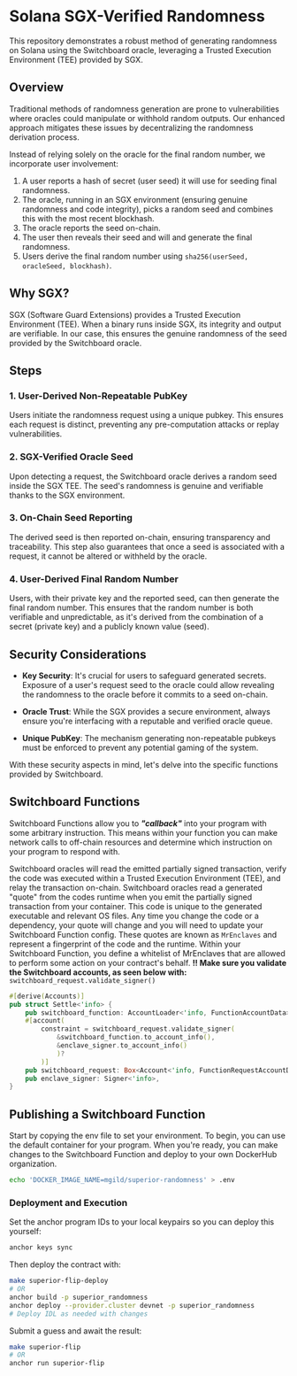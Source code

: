 # Solana SGX-Verified Randomness

This repository demonstrates a robust method of generating randomness on Solana using the Switchboard oracle, leveraging a Trusted Execution Environment (TEE) provided by SGX.

## Overview

Traditional methods of randomness generation are prone to vulnerabilities where oracles could manipulate or withhold random outputs. Our enhanced approach mitigates these issues by decentralizing the randomness derivation process.

Instead of relying solely on the oracle for the final random number, we incorporate user involvement:

1. A user reports a hash of secret (user seed) it will use for seeding final randomness.
2. The oracle, running in an SGX environment (ensuring genuine randomness and code integrity), picks a random seed and combines this with the most recent blockhash.
3. The oracle reports the seed on-chain.
4. The user then reveals their seed and will and generate the final randomness.
5. Users derive the final random number using `sha256(userSeed, oracleSeed, blockhash)`. 

## Why SGX?

SGX (Software Guard Extensions) provides a Trusted Execution Environment (TEE). When a binary runs inside SGX, its integrity and output are verifiable. In our case, this ensures the genuine randomness of the seed provided by the Switchboard oracle.

## Steps

### 1. User-Derived Non-Repeatable PubKey

Users initiate the randomness request using a unique pubkey. This ensures each request is distinct, preventing any pre-computation attacks or replay vulnerabilities.

### 2. SGX-Verified Oracle Seed

Upon detecting a request, the Switchboard oracle derives a random seed inside the SGX TEE. The seed's randomness is genuine and verifiable thanks to the SGX environment.

### 3. On-Chain Seed Reporting

The derived seed is then reported on-chain, ensuring transparency and traceability. This step also guarantees that once a seed is associated with a request, it cannot be altered or withheld by the oracle.

### 4. User-Derived Final Random Number

Users, with their private key and the reported seed, can then generate the final random number. This ensures that the random number is both verifiable and unpredictable, as it's derived from the combination of a secret (private key) and a publicly known value (seed).

## Security Considerations

- **Key Security**: It's crucial for users to safeguard generated secrets. Exposure of a user's request seed to the oracle could allow revealing the randomness to the oracle before it commits to a seed on-chain.

- **Oracle Trust**: While the SGX provides a secure environment, always ensure you're interfacing with a reputable and verified oracle queue.

- **Unique PubKey**: The mechanism generating non-repeatable pubkeys must be enforced to prevent any potential gaming of the system.

With these security aspects in mind, let's delve into the specific functions provided by Switchboard.

## Switchboard Functions

Switchboard Functions allow you to **_"callback"_** into your program with some arbitrary instruction. This means within your function you can make network calls to off-chain resources and determine which instruction on your program to respond with.

Switchboard oracles will read the emitted partially signed transaction, verify the code was executed within a Trusted Execution Environment (TEE), and relay the transaction on-chain. Switchboard oracles read a generated "quote" from the codes runtime when you emit the partially signed transaction from your container. This code is unique to the generated executable and relevant OS files. Any time you change the code or a dependency, your quote will change and you will need to update your Switchboard Function config. These quotes are known as `MrEnclaves` and represent a fingerprint of the code and the runtime. Within your Switchboard Function, you define a whitelist of MrEnclaves that are allowed to perform some action on your contract's behalf. **!! Make sure you validate the Switchboard accounts, as seen below with:** `switchboard_request.validate_signer()`

```rust
#[derive(Accounts)]
pub struct Settle<'info> {
    pub switchboard_function: AccountLoader<'info, FunctionAccountData>,
    #[account(
        constraint = switchboard_request.validate_signer(
            &switchboard_function.to_account_info(),
            &enclave_signer.to_account_info()
            )?
        )]
    pub switchboard_request: Box<Account<'info, FunctionRequestAccountData>>,
    pub enclave_signer: Signer<'info>,
}
```

## Publishing a Switchboard Function

Start by copying the env file to set your environment. To begin, you can use the default container for your program. When you're ready, you can make changes to the Switchboard Function and deploy to your own DockerHub organization.

```bash
echo 'DOCKER_IMAGE_NAME=mgild/superior-randomness' > .env
```

### Deployment and Execution

Set the anchor program IDs to your local keypairs so you can deploy this yourself:

```bash
anchor keys sync
```

Then deploy the contract with:

```bash
make superior-flip-deploy
# OR
anchor build -p superior_randomness
anchor deploy --provider.cluster devnet -p superior_randomness
# Deploy IDL as needed with changes
```

Submit a guess and await the result:

```bash
make superior-flip
# OR
anchor run superior-flip
```


